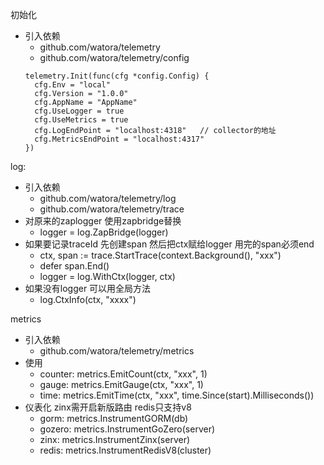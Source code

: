 初始化
- 引入依赖
  - github.com/watora/telemetry
  - github.com/watora/telemetry/config
  ```golang
  telemetry.Init(func(cfg *config.Config) {
    cfg.Env = "local"
    cfg.Version = "1.0.0"
    cfg.AppName = "AppName"
    cfg.UseLogger = true
    cfg.UseMetrics = true
    cfg.LogEndPoint = "localhost:4318"   // collector的地址
    cfg.MetricsEndPoint = "localhost:4317"
  })
  ```

log:
- 引入依赖 
  - github.com/watora/telemetry/log
  - github.com/watora/telemetry/trace
- 对原来的zaplogger 使用zapbridge替换
  - logger = log.ZapBridge(logger)
- 如果要记录traceId 先创建span 然后把ctx赋给logger 用完的span必须end
  - ctx, span := trace.StartTrace(context.Background(), "xxx")
  - defer span.End()
  - logger = log.WithCtx(logger, ctx)
- 如果没有logger 可以用全局方法
  - log.CtxInfo(ctx, "xxxx")
 
metrics
- 引入依赖
  - github.com/watora/telemetry/metrics
- 使用
  - counter: metrics.EmitCount(ctx, "xxx", 1)
  - gauge: metrics.EmitGauge(ctx, "xxx", 1)
  - time: metrics.EmitTime(ctx, "xxx", time.Since(start).Milliseconds())
- 仪表化 zinx需开启新版路由 redis只支持v8
  - gorm: metrics.InstrumentGORM(db)
  - gozero: metrics.InstrumentGoZero(server)
  - zinx: metrics.InstrumentZinx(server)
  - redis: metrics.InstrumentRedisV8(cluster)
